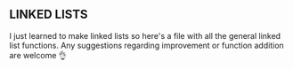 ## LINKED LISTS ##

I just learned to make linked lists so here's a file with all the general linked list functions.
Any suggestions regarding improvement or function addition are welcome 👌
